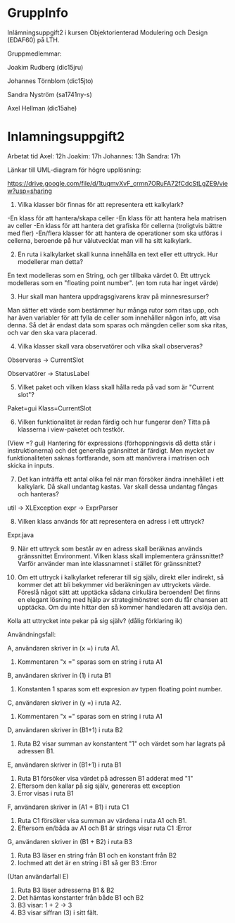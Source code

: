 # GruppInfo

Inlämningsuppgift2 i kursen Objektorienterad Modulering och Design (EDAF60) på LTH.  

Gruppmedlemmar:

Joakim Rudberg (dic15jru)

Johannes Törnblom (dic15jto)

Sandra Nyström (sa1741ny-s)

Axel Hellman (dic15ahe)


# Inlamningsuppgift2

Arbetat tid
Axel: 12h
Joakim: 17h
Johannes: 13h
Sandra: 17h

Länkar till UML-diagram för högre upplösning:

https://drive.google.com/file/d/1tuqmvXvF_crmn7ORuFA72fCdcStLgZE9/view?usp=sharing

1. Vilka klasser bör finnas för att representera ett kalkylark?

-En klass för att hantera/skapa celler
-En klass för att hantera hela matrisen av celler
-En klass för att hantera det grafiska för cellerna (troligtvis bättre med fler)
-En/flera klasser för att hantera de operationer som ska utföras i cellerna, beroende på hur välutvecklat man vill ha sitt kalkylark.



2. En ruta i kalkylarket skall kunna innehålla en text eller ett uttryck. Hur modellerar man detta?

En text modelleras som en String, och ger tillbaka värdet 0. Ett uttryck modelleras som en "floating point number". (en tom ruta har inget värde)


3. Hur skall man hantera uppdragsgivarens krav på minnesresurser?

Man sätter ett värde som bestämmer hur många rutor som ritas upp, och har även variabler för att fylla de celler som innehåller någon info, att visa denna. Så det är endast data som sparas och mängden celler som ska ritas, och var den ska vara placerad.


4. Vilka klasser skall vara observatörer och vilka skall observeras?

Observeras -> CurrentSlot 

Observatörer -> StatusLabel


5. Vilket paket och vilken klass skall hålla reda på vad som är "Current slot"?

Paket=gui
Klass=CurrentSlot



6. Vilken funktionalitet är redan färdig och hur fungerar den? Titta på klasserna i view-paketet och testkör.

(View =? gui)
Hantering för expressions (förhoppningsvis då detta står i instruktionerna) och det generella gränsnittet är färdigt. Men mycket av funktionaliteten saknas fortfarande, som att manövrera i matrisen och skicka in inputs. 


7. Det kan inträffa ett antal olika fel när man försöker ändra innehållet i ett kalkylark. Då skall undantag kastas. Var skall dessa undantag fångas och hanteras?

util -> XLException
expr -> ExprParser


8. Vilken klass används för att representera en adress i ett uttryck?

Expr.java



9. När ett uttryck som består av en adress skall beräknas används gränssnittet Environment. Vilken klass skall implementera gränssnittet? Varför använder man inte klassnamnet i stället för gränssnittet?




10. Om ett uttryck i kalkylarket refererar till sig själv, direkt eller indirekt, så kommer det att bli bekymmer vid beräkningen av uttryckets värde. Föreslå något sätt att upptäcka sådana cirkulära beroenden! Det finns en elegant lösning med hjälp av strategimönstret som du får chansen att upptäcka. Om du inte hittar den så kommer handledaren att avslöja den.

Kolla att uttrycket inte pekar på sig själv? (dålig förklaring ik)

Användningsfall:

A, användaren skriver in (x =) i ruta A1.

1. Kommentaren "x =" sparas som en string i ruta A1

B, användaren skriver in (1) i ruta B1

1. Konstanten 1 sparas som ett expresion av typen floating point number. 

C, användaren skriver in (y =) i ruta A2.

1. Kommentaren "x =" sparas som en string i ruta A1

D, användaren skriver in (B1+1) i ruta B2

1. Ruta B2 visar summan av konstantent "1" och värdet som har lagrats på adressen B1. 

E, användaren skriver in (B1+1) i ruta B1

1. Ruta B1 försöker visa värdet på adressen B1 adderat med "1"
2. Eftersom den kallar på sig själv, genereras ett exception
3. Error visas i ruta B1

F, användaren skriver in (A1 + B1) i ruta C1

1. Ruta C1 försöker visa summan av värdena i ruta A1 och B1.
2. Eftersom en/båda av A1 och B1 är strings visar ruta C1 :Error

G, användaren skriver in (B1 + B2) i ruta B3

1. Ruta B3 läser en string från B1 och en konstant från B2
2. Iochmed att det är en string i B1 så ger B3 :Error

(Utan användarfall E)
1. Ruta B3 läser adresserna B1 & B2
2. Det hämtas konstanter från både B1 och B2
3. B3 visar: 1 + 2 -> 3
4. B3 visar siffran (3) i sitt fält.
